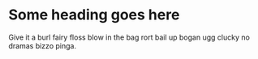 
# Some heading goes here

Give it a burl fairy floss blow in the bag rort bail up bogan ugg clucky no dramas bizzo pinga.

```c source.c:multiply(int,int)
```

```c source.c:otherfunc()
```


